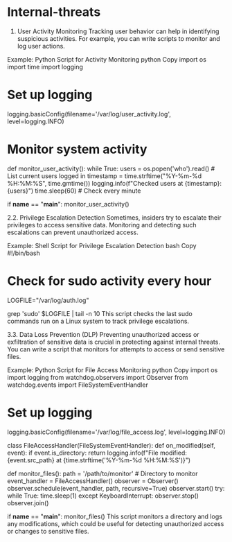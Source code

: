 # Internal-threats 
1. User Activity Monitoring
Tracking user behavior can help in identifying suspicious activities. For example, you can write scripts to monitor and log user actions.

Example: Python Script for Activity Monitoring
python
Copy
import os
import time
import logging

# Set up logging
logging.basicConfig(filename='/var/log/user_activity.log', level=logging.INFO)

# Monitor system activity
def monitor_user_activity():
    while True:
        users = os.popen('who').read()  # List current users logged in
        timestamp = time.strftime("%Y-%m-%d %H:%M:%S", time.gmtime())
        logging.info(f"Checked users at {timestamp}: {users}")
        time.sleep(60)  # Check every minute

if __name__ == "__main__":
     monitor_user_activity()

 2.2. Privilege Escalation Detection
Sometimes, insiders try to escalate their privileges to access sensitive data. Monitoring and detecting such escalations can prevent unauthorized access.

Example: Shell Script for Privilege Escalation Detection
bash
Copy
#!/bin/bash

# Check for sudo activity every hour
LOGFILE="/var/log/auth.log"

grep 'sudo' $LOGFILE | tail -n 10
This script checks the last sudo commands run on a Linux system to track privilege escalations.

3.3. Data Loss Prevention (DLP)
Preventing unauthorized access or exfiltration of sensitive data is crucial in protecting against internal threats. You can write a script that monitors for attempts to access or send sensitive files.

Example: Python Script for File Access Monitoring
python
Copy
import os
import logging
from watchdog.observers import Observer
from watchdog.events import FileSystemEventHandler

# Set up logging
logging.basicConfig(filename='/var/log/file_access.log', level=logging.INFO)

class FileAccessHandler(FileSystemEventHandler):
    def on_modified(self, event):
        if event.is_directory:
            return
        logging.info(f"File modified: {event.src_path} at {time.strftime('%Y-%m-%d %H:%M:%S')}")

def monitor_files():
   path = '/path/to/monitor'  # Directory to monitor
    event_handler = FileAccessHandler()
    observer = Observer()
    observer.schedule(event_handler, path, recursive=True)
    observer.start()
    try:
        while True:
            time.sleep(1)
    except KeyboardInterrupt:
        observer.stop()
    observer.join()

if __name__ == "__main__":
    monitor_files()
This script monitors a directory and logs any modifications, which could be useful for detecting unauthorized access or changes to sensitive files. 
